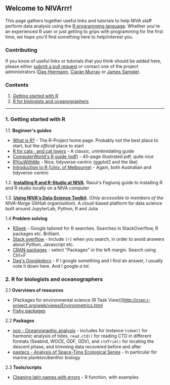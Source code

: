 ## Welcome to NIVArrr!

This page gathers together useful links and tutorials to help NIVA staff perform data analysis using the [R programming language](https://www.r-project.org/about.html). Whether you're an experienced R user or just getting to grips with programming for the first time, we hope you'll find something here to help/interest you.

### Contributing

If you know of useful links or tutorials that you think should be added here, please either [submit a pull request](https://github.com/NIVANorge/NIVArrr/pulls) or contact one of the project administrators ([Dag Hjermann](mailto:Dag.Hjermann@niva.no), [Ciarán Murray](mailto:CJM@niva-dk.dk) or [James Sample](mailto:james.sample@niva.no)).

### Contents

 1. [Getting started with R](/NIVArrr/index.html#1-getting-started-with-r)
 2. [R for biologists and oceanographers](/NIVArrr/index.html#2-r-for-biologists-and-oceanographers)
 
 ___

### 1. Getting started with R

 1.1. **Beginner's guides**  
* [What is R?](https://www.r-project.org/about.html) - The R-Project home page. Probably not the best place to start, but the *official* place to start  
* [R for cats · and cat lovers](https://rforcats.net/) - A classic, unintimidating guide   
* [ComputerWorld's R guide (pdf)](../pdf/r4beginners_v3.pdf) - 40-page illustrated pdf, quite nice  
* [RYouWithMe](https://rladiessydney.org/courses/ryouwithme/) - Nice, tidyverse-centric (ggplot2 and the like)  
* [Introduction to R (Univ. of Melbourne)](https://r-unimelb.gitbook.io/rbook/) - Again, both Australian and tidyverse-centric   

 1.2. **[Installing R and R-Studio at NIVA](https://github.com/NIVANorge/NIVArrr/blob/master/pdf/raoul_w_faglunsj_r.pdf)**. Raoul's Faglunsj guide to installing R and R studio locally on a NIVA computer  
 
 1.3. **[Using NIVA's Data Science Toolkit](https://jupyterhub.niva.no)**. (*Only accessible to members of the NIVA-Norge GitHub organisation*). A cloud-based platform for data science built around JupyterLab, Python, R and Julia
 
 1.4 **Problem solving**   
* [RSeek](https://rseek.org/) - Google tailored for R searches. Searches in StackOverflow, R packages etc. Brilliant.    
* [Stack overflow](https://stackoverflow.com/questions/tagged/r) - Include `[r]` when you search, in order to avoid answers about Python, Javascript etc.  
* [CRAN packages](https://cran.r-project.org/) - select "Packages" in the left margin. Search using Ctrl+F   
* [Dag's Googledocs](https://docs.google.com/document/d/146IAr0Z6b19w4mRjtvTd-9_3hvY5n-bNIn4v5T3aw2E/edit) - If I google something and I find an answer, I usually note it down here. And I google *a lot*.

### 2. R for biologists and oceanographers

 2.1 **Overviews of resources**  
 
 * [Packages for environmental science (R Task View)](http://cran.r-project.org/web/views/Environmetrics.html   
 * [Fishy packages](https://derekogle.com/fishR/packages)  

2.2 **Packages**  
 
* [oce - Oceanographic analysis](https://dankelley.github.io/oce/) - includes for instance `tidem()` for harmonic analysis of tides, `read.ctd()` for reading CTD in different formats (Seabird, WOCE, ODF, ODV), and `ctdTrim()` for locating the descent phase, and trimming data recovered before and after  
* [pastecs - Analysis of Space-Time Ecological Series](https://cran.r-project.org/web/packages/pastecs/index.html) - In particular for marine plankton/benthic biology   
  
2.3 **Tools/scripts**  
  
* [Cleaning latin names with errors](/docs/001_adbsearch.md) - R function, with examples  
